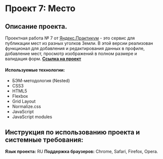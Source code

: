 # Проект 7: Место

## Описание проекта.
Проектная работа № 7 от [Яндекс.Практикум](https://praktikum.yandex.ru/) - это сервис для публикации мест из разных уголков Земли. В этой версии реализован функционал для добавления и редактирования данных в профиле, добавление мест, просмотр изображений в полном размере и валидация форм.
[**Ссылка на проект**](https://rinata0912.github.io/mesto/index.html)
#### Используемые технологии:
* БЭМ-методология (Nested)
* CSS3
* HTML5
* Flexbox
* Grid Layout
* Normalize.css
* JavaScript
* JavaScript modules
## Инструкция по использованию проекта и системные требования:
**Язык проекта:** RU
**Поддержка браузеров:** Chrome, Safari, Firefox, Opera.
